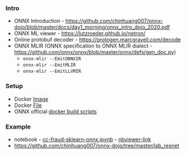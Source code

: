 

### Intro

- ONNX Introduction - https://github.com/chinhuang007/onnx-dojo/blob/master/docs/day1_morning/onnx_intro_dojo_2020.pdf
- ONNX ML viewer - https://lutzroeder.github.io/netron/
- Online protobuf decoder - https://protogen.marcgravell.com/decode
- ONNX MLIR (ONNX specification to ONNX MLIR dialect -
https://github.com/onnx/onnx/blob/master/onnx/defs/gen_doc.py)
  - `onnx-mlir --EmitONNXIR`
  - `onnx-mlir --EmitMLIR`
  - `onnx-mlir --EmitLLVMIR`

### Setup

- Docker [Image](https://hub.docker.com/repository/docker/sangeek/onnx-dev-env/tags?page=1)
- Docker [File](https://github.com/chinhuang007/onnx-dojo/tree/master/docker)
- ONNX official [docker build scripts](https://github.com/onnx/onnx-docker)

### Example

- notebook - [cc-fraud-sklearn-onnx.ipynb](cc-fraud-sklearn-onnx.ipynb) - [nbviewer-link](https://nbviewer.jupyter.org/github/ksangeek/onnx-experiments/blob/master/basics/cc-fraud-sklearn-onnx.ipynb)
- https://github.com/chinhuang007/onnx-dojo/tree/master/lab_resnet
